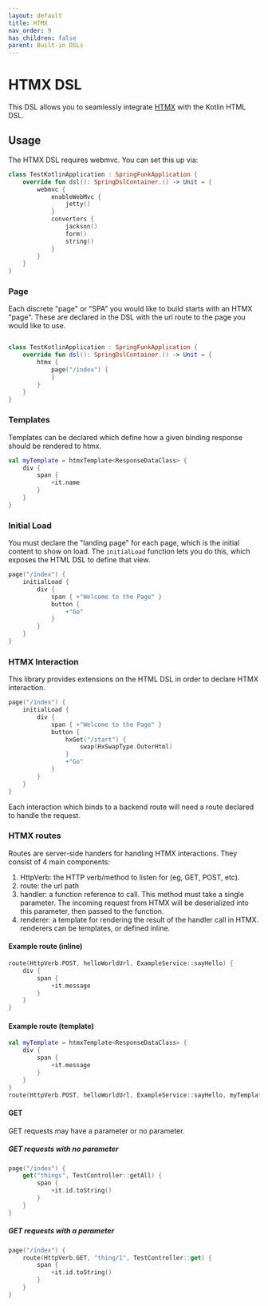 ```yaml
---
layout: default
title: HTMX
nav_order: 9
has_children: false
parent: Built-in DSLs
---
```


# HTMX DSL

This DSL allows you to seamlessly integrate [HTMX](https://htmx.org) with the Kotlin HTML DSL.

## Usage

The HTMX DSL requires webmvc. You can set this up via:

```kotlin
class TestKotlinApplication : SpringFunkApplication {
    override fun dsl(): SpringDslContainer.() -> Unit = {
        webmvc {
            enableWebMvc {
                jetty()
            }
            converters {
                jackson()
                form()
                string()
            }
        }
    }
}
```

### Page

Each discrete "page" or "SPA" you would like to build starts with an HTMX "page". These are declared in the DSL with the url route to the page you would like to use.

```kotlin

class TestKotlinApplication : SpringFunkApplication {
    override fun dsl(): SpringDslContainer.() -> Unit = {
        htmx {
            page("/index") {
            }
        }
    }
}
```

### Templates
Templates can be declared which define how a given binding response should be rendered to htmx.

```kotlin
val myTemplate = htmxTemplate<ResponseDataClass> {
    div {
        span {
            +it.name
        }
    }
}
```

### Initial Load

You must declare the "landing page" for each page, which is the initial content to show on load. The `initialLoad` function lets you do this, which exposes the HTML DSL to define that view.

```kotlin
page("/index") {
    initialLoad {
        div {
            span { +"Welcome to the Page" }
            button {
                +"Go"
            }
        }
    }
}
```

### HTMX Interaction

This library provides extensions on the HTML DSL in order to declare HTMX interaction.

```kotlin
page("/index") {
    initialLoad {
        div {
            span { +"Welcome to the Page" }
            button {
                hxGet("/start") {
                    swap(HxSwapType.OuterHtml)
                }
                +"Go"
            }
        }
    }
}
```

Each interaction which binds to a backend route will need a route declared to handle the request.

### HTMX routes

Routes are server-side handers for handling HTMX interactions. They consist of 4 main components:

1) HttpVerb: the HTTP verb/method to listen for (eg, GET, POST, etc).
2) route: the url path
3) handler: a function reference to call. This method must take a single parameter. The incoming request from HTMX will be deserialized into this parameter, then passed to the function.
4) renderer: a template for rendering the result of the handler call in HTMX. renderers can be templates, or defined inline.

#### Example route (inline)
```kotlin
route(HttpVerb.POST, helloWorldUrl, ExampleService::sayHello) {
    div {
        span {
            +it.message
        }
    }
}
```

#### Example route (template)
```kotlin
val myTemplate = htmxTemplate<ResponseDataClass> {
    div {
        span {
            +it.message
        }
    }
}
route(HttpVerb.POST, helloWorldUrl, ExampleService::sayHello, myTemplate)
```

#### GET
GET requests may have a parameter or no parameter.

##### GET requests with no parameter
```kotlin
page("/index") {
    get("things", TestController::getAll) {
        span {
            +it.id.toString()
        }
    }
}
```

##### GET requests with a parameter
```kotlin
page("/index") {
    route(HttpVerb.GET, "thing/1", TestController::get) {
        span {
            +it.id.toString() 
        }
    }
}
```